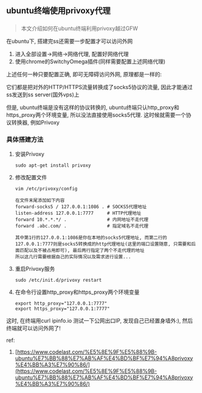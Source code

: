 ## ubuntu终端使用privoxy代理
###

> 本文介绍如何在ubuntu终端利用privoxy越过GFW

在ubuntu下, 搭建完ss还需要一步配置才可以访问外网

1. 进入全部设置->网络->网络代理, 配置好网络代理
2. 使用chrome的SwitchyOmega插件(同样需要配置上述网络代理)

上述任何一种只要配置正确, 即可无障碍访问外网, 原理都是一样的:

它们都是把对外的HTTP/HTTPS流量转换成了socks5协议的流量, 因此才能通过ss发送到ss server(国外vps)上

但是, ubuntu终端是没有这样的协议转换的, ubuntu终端只认http_proxy和https_proxy两个环境变量, 所以没法直接使用socks5代理. 这时候就需要一个协议转换器, 例如Privoxy

### 具体搭建方法

1. 安装Privoxy

       sudo apt-get install privoxy
       
2. 修改配置文件

       vim /etc/privoxy/config
       
       在文件末尾添加如下内容
       forward-socks5 / 127.0.0.1:1086 . # SOCKS5代理地址
       listen-address 127.0.0.1:7777     # HTTP代理地址
       forward 10.*.*.*/ .               # 内网地址不走代理
       forward .abc.com/ .               # 指定域名不走代理
       
       其中第1行的127.0.0.1:1086是你在本地的socks5代理地址, 而第二行的127.0.0.1:7777则是socks5转换成的http代理地址(这里的端口设置随意, 只需要和后面匹配以及不被占用即可), 最后两行指定了两个不走代理的地址
       所以这几行需要根据自己的实际情况以及需求进行设置...
       
3. 重启Privoxy服务
       
       sudo /etc/init.d/privoxy restart
       
4. 在命令行设置http_proxy和https_proxy两个环境变量

       export http_proxy="127.0.0.1:7777"
       export https_proxy="127.0.0.1:7777"
       
这时, 在终端用curl ipinfo.io 测试一下公网出口IP, 发现自己已经置身墙外:), 然后终端就可以访问外网了!

ref:

1. [https://www.codelast.com/%E5%8E%9F%E5%88%9B-ubuntu%E7%BB%88%E7%AB%AF%E4%BD%BF%E7%94%A8privoxy%E4%BB%A3%E7%90%86/](https://www.codelast.com/%E5%8E%9F%E5%88%9B-ubuntu%E7%BB%88%E7%AB%AF%E4%BD%BF%E7%94%A8privoxy%E4%BB%A3%E7%90%86/)